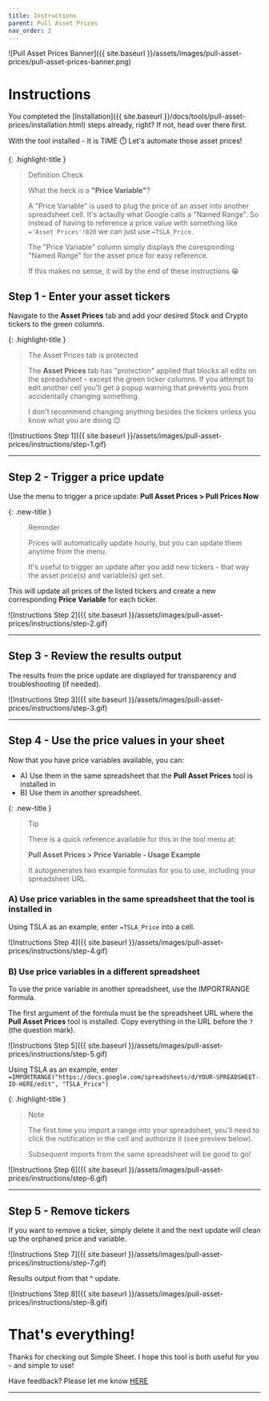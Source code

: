 ```yaml
---
title: Instructions
parent: Pull Asset Prices
nav_order: 2
---
```


![Pull Asset Prices Banner]({{ site.baseurl }}/assets/images/pull-asset-prices/pull-asset-prices-banner.png)

# Instructions

You completed the [Installation]({{ site.baseurl }}/docs/tools/pull-asset-prices/installation.html) steps already, right? If not, head over there first.

With the tool installed - It is TIME ⏱️ Let's automate those asset prices!

{: .highlight-title }
> Definition Check
>
> What the heck is a **"Price Variable"**?
>
> A "Price Variable" is used to plug the price of an asset into another spreadsheet cell. It's actaully what Google calls a "Named Range". So instead of having to reference a price value with something like `='Asset Prices'!B20` we can just use `=TSLA_Price`.
>
> The "Price Variable" column simply displays the coresponding "Named Range" for the asset price for easy reference.
>
> If this makes no sense, it will by the end of these instructions 😁

## Step 1 - Enter your asset tickers

Navigate to the **Asset Prices** tab and add your desired Stock and Crypto tickers to the green columns.

{: .highlight-title }
> The Asset Prices tab is protected
>
> The **Asset Prices** tab has "protection" applied that blocks all edits on the spreadsheet - except the green ticker columns. If you attempt to edit another cell you'll get a popup warning that prevents you from accidentally changing something.
>
> I don't recommend changing anything besides the tickers unless you know what you are doing 😉

![Instructions Step 1]({{ site.baseurl }}/assets/images/pull-asset-prices/instructions/step-1.gif)

---

## Step 2 - Trigger a price update

Use the menu to trigger a price update: **Pull Asset Prices > Pull Prices Now**

{: .new-title }
> Reminder
>
> Prices will automatically update hourly, but you can update them anytime from the menu. 
>
> It's useful to trigger an update after you add new tickers - that way the asset price(s) and variable(s) get set.


This will update all prices of the listed tickers and create a new corresponding **Price Variable** for each ticker.

![Instructions Step 2]({{ site.baseurl }}/assets/images/pull-asset-prices/instructions/step-2.gif)

---

## Step 3 - Review the results output

The results from the price update are displayed for transparency and troubleshooting (if needed).

![Instructions Step 3]({{ site.baseurl }}/assets/images/pull-asset-prices/instructions/step-3.gif)

---

## Step 4 - Use the price values in your sheet

Now that you have price variables available, you can: 

- A) Use them in the same spreadsheet that the **Pull Asset Prices** tool is installed in 
- B) Use them in another spreadsheet.

{: .new-title }
> Tip
>
> There is a quick reference available for this in the tool menu at: 
>
> **Pull Asset Prices > Price Variable - Usage Example**
>
> It autogenerates two example formulas for you to use, including your spreadsheet URL.  

### A) Use price variables in the same spreadsheet that the tool is installed in

Using TSLA as an example, enter `=TSLA_Price` into a cell.

![Instructions Step 4]({{ site.baseurl }}/assets/images/pull-asset-prices/instructions/step-4.gif)

### B) Use price variables in a different spreadsheet

To use the price variable in another spreadsheet, use the IMPORTRANGE formula. 

The first argument of the formula must be the spreadsheet URL where the **Pull Asset Prices** tool is installed. Copy everything in the URL before the `?` (the question mark).

![Instructions Step 5]({{ site.baseurl }}/assets/images/pull-asset-prices/instructions/step-5.gif)

Using TSLA as an example, enter `=IMPORTRANGE("https://docs.google.com/spreadsheets/d/YOUR-SPREADSHEET-ID-HERE/edit", "TSLA_Price")`

{: .highlight-title }
> Note
>
> The first time you import a range into your spreadsheet, you'll need to click the notification in the cell and authorize it (see preview below). 
>
> Subsequent imports from the same spreadsheet will be good to go!

![Instructions Step 6]({{ site.baseurl }}/assets/images/pull-asset-prices/instructions/step-6.gif)

---

## Step 5 - Remove tickers

If you want to remove a ticker, simply delete it and the next update will clean up the orphaned price and variable.

![Instructions Step 7]({{ site.baseurl }}/assets/images/pull-asset-prices/instructions/step-7.gif)

Results output from that ^ update.

![Instructions Step 8]({{ site.baseurl }}/assets/images/pull-asset-prices/instructions/step-8.gif)

# That's everything!

Thanks for checking out Simple Sheet. I hope this tool is both useful for you - and simple to use!

Have feedback? Please let me know <a href="https://docs.google.com/forms/d/e/1FAIpQLSce9-dAMIRSN--Opz6fI4-sTJrvzK_IRTJAGiiL6SsmF4pSpQ/viewform?usp=header" target="_blank" rel="noopener">HERE</a>

---
